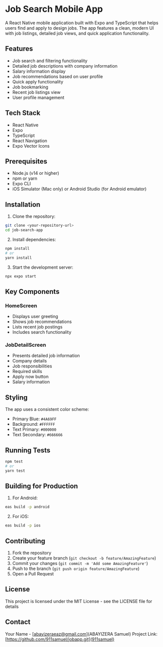 # Job Search Mobile App

A React Native mobile application built with Expo and TypeScript that helps users find and apply to design jobs. The app features a clean, modern UI with job listings, detailed job views, and quick application functionality.

## Features

- Job search and filtering functionality
- Detailed job descriptions with company information
- Salary information display
- Job recommendations based on user profile
- Quick apply functionality
- Job bookmarking
- Recent job listings view
- User profile management

## Tech Stack

- React Native
- Expo
- TypeScript
- React Navigation
- Expo Vector Icons

## Prerequisites

- Node.js (v14 or higher)
- npm or yarn
- Expo CLI
- iOS Simulator (Mac only) or Android Studio (for Android emulator)

## Installation

1. Clone the repository:
```bash
git clone <your-repository-url>
cd job-search-app
```

2. Install dependencies:
```bash
npm install
# or
yarn install
```

3. Start the development server:
```bash
npx expo start
```

## Key Components

### HomeScreen
- Displays user greeting
- Shows job recommendations
- Lists recent job postings
- Includes search functionality

### JobDetailScreen
- Presents detailed job information
- Company details
- Job responsibilities
- Required skills
- Apply now button
- Salary information

## Styling

The app uses a consistent color scheme:
- Primary Blue: `#4A69FF`
- Background: `#FFFFFF`
- Text Primary: `#000000`
- Text Secondary: `#666666`

## Running Tests

```bash
npm test
# or
yarn test
```

## Building for Production

1. For Android:
```bash
eas build -p android
```

2. For iOS:
```bash
eas build -p ios
```

## Contributing

1. Fork the repository
2. Create your feature branch (`git checkout -b feature/AmazingFeature`)
3. Commit your changes (`git commit -m 'Add some AmazingFeature'`)
4. Push to the branch (`git push origin feature/AmazingFeature`)
5. Open a Pull Request

## License

This project is licensed under the MIT License - see the LICENSE file for details

## Contact

Your Name - [abayizeraeaz@gmail.com](ABAYIZERA Samuel)
Project Link: [https://github.com/911samuel/jobapp.git](911samuel)